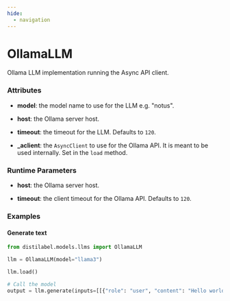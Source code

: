 ```yaml
---
hide:
  - navigation
---
```

# OllamaLLM


Ollama LLM implementation running the Async API client.







### Attributes

- **model**: the model name to use for the LLM e.g. "notus".

- **host**: the Ollama server host.

- **timeout**: the timeout for the LLM. Defaults to `120`.

- **_aclient**: the `AsyncClient` to use for the Ollama API. It is meant to be used internally.  Set in the `load` method.





### Runtime Parameters

- **host**: the Ollama server host.

- **timeout**: the client timeout for the Ollama API. Defaults to `120`.




### Examples


#### Generate text
```python
from distilabel.models.llms import OllamaLLM

llm = OllamaLLM(model="llama3")

llm.load()

# Call the model
output = llm.generate(inputs=[[{"role": "user", "content": "Hello world!"}]])
```



